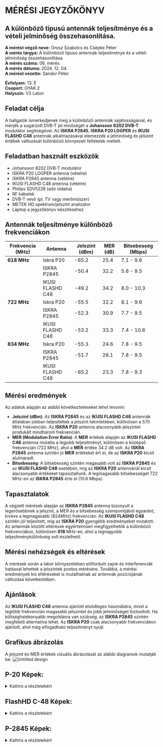 # MÉRÉSI JEGYZŐKÖNYV
## A különböző típusú antennák teljesítménye és a vételi jelminőség összehasonlítása.  

**A mérést végző neve:** Orosz Szabolcs és Csépke Péter  
**A mérés tárgya:** A különböző típusú antennák teljesítménye és a vételi jelminőség összehasonlítása.  
**A mérés száma:** 06. mérés  
**A mérés dátuma:** 2024. 12. 04.  
**A mérést vezette:** Sándor Péter  

**Évfolyam:** 13. E  
**Csoport:** GYAK 2  
**Helyszín:** V3 Labor  

## Feladat célja
A hallgatók ismerkedjenek meg a különböző antennák sajátosságaival, és mérjék a sugárzott DVB-T jel minőségét a **Johansson 8202 DVB-T** modulátor segítségével. Az **ISKRA P2845**, **ISKRA P20 LOGPER** és **IKUSI FLASHD C48** antennák alkalmazásával elemezzék a jelminőség és jelszint értékek változását különböző környezeti feltételek mellett.

## Feladatban használt eszközök  
  - Johansson 8202 DVB-T modulátor  
  - ISKRA P20 LOGPER antenna (vételre)  
  - ISKRA P2845 antenna (vételre)  
  - IKUSI FLASHD C48 antenna (vételre)  
  - Philips SDV5228 (adó oldalra)  
  - RF kábelek  
  - DVB-T vevő (pl. TV vagy mérőműszer)  
  - METEK HD spektrum/jelszint analizátor  
  - Laptop a jegyzőkönyv készítéséhez  

## Antennák teljesítménye különböző frekvenciákon

| Frekvencia (MHz) | Antenna          | Jelszint (dBm) | MER (dB) | Bitsebesség (Mbps) |
| ---------------- | ---------------- | -------------- | -------- | ------------------ |
| **618 MHz**      | Iskra P20        | -65.2          | 25.4     | 7.1 - 9.6          |
|                  | ISKRA P2845      | -50.4          | 32.2     | 5.6 - 9.5          |
|                  | IKUSI FLASHD C48 | -49.2          | 34.2     | 8.0 - 10.3         |
| **722 MHz**      | Iskra P20        | -55.5          | 32.2     | 8.1 - 9.6          |
|                  | ISKRA P2845      | -52.3          | 30.9     | 7.7 - 9.5          |
|                  | IKUSI FLASHD C48 | -53.2          | 33.3     | 7.4 - 10.6         |
| **834 MHz**      | Iskra P20        | -55.3          | 24.6     | 7.8 - 9.5          |
|                  | ISKRA P2845      | -51.7          | 26.1     | 7.8 - 9.5          |
|                  | IKUSI FLASHD C48 | -65.2          | 23.3     | 7.8 - 9.3          |

##  Mérési eredmények 
Az adatok alapján az alábbi következtetéseket lehet levonni:
- **Jelszint (dBm)**: Az **ISKRA P2845** és az **IKUSI FLASHD C48** antennák általában jobban teljesítettek a jelszint tekintetében, különösen a 570 MHz frekvencián. Az **ISKRA P20** antenna alacsonyabb jelszintet produkált mindhárom frekvencián.
- **MER (Modulation Error Ratio)**: A **MER** értékek alapján az **IKUSI FLASHD C48** antenna mutatta a legjobb teljesítményt, különösen a középső frekvencián (722 MHz), ahol a **MER** értéke 34.2 dB volt. Az **ISKRA P2845** antenna szintén jó **MER** értékeket ért el, de az **ISKRA P20** kicsit alulmaradt.
- **Bitsebesség**: A bitsebesség szintén magasabb volt az **ISKRA P2845** és az **IKUSI FLASHD C48** esetében, míg az **ISKRA P20** antennánál kicsit alacsonyabb értékeket tapasztaltunk. A legmagasabb bitsebességet 722 MHz-en az **ISKRA P2845** érte el (10.6 Mbps).

##  Tapasztalatok
A végzett mérések alapján az **ISKRA P2845** antenna bizonyult a legerősebbnek a jelszint, a MER és a bitsebesség szempontjából egyaránt, kivéve a legmagasabb (824MHz) frekvencián. Az **IKUSI FLASHD C48** szintén jól teljesített, míg az **ISKRA P20** gyengébb eredményeket mutatott. Az antennák közötti eltérések egyértelműen megfigyelhetők a különböző frekvenciákon, különösen **618** MHz-en, ahol a legnagyobb teljesítménykülönbség volt észlelhető.

## Mérési nehézségek és eltérések  
A mérések során a labor környezetében előforduló zajok és interferenciák hatással lehettek a jelszintek pontos mérésére. Továbbá, a mérési eredmények kis eltéréseket is mutathatnak az antennák pozíciójának változása következtében.
 
## Ajánlások
Az **IKUSI FLASHD C48** antenna ajánlott elsődleges használatra, mivel a legtöbb frekvencián magasabb jelszintet és jobb jelminőséget biztosított. Ha költséghatékonyabb megoldásra van szükség, az **ISKRA P2845** szintén megfelelő alternatíva lehet. Az **ISKRA P20** csak alacsonyabb frekvenciákon ajánlott, ahol még elfogadható teljesítményt nyújt.

## Grafikus ábrázolás
A jelszint és MER értékek vizuális ábrázolását az alábbi diagramok mutatják be:
![Untitled design](https://github.com/user-attachments/assets/d8e08d1b-6b40-450d-ada1-8ee0d96c9f71)

## P-20 Képek:
<details>
<summary>Kattins a részletekért</summary>

**722MHz Mért Képek**
![its_snapshot_0021](https://github.com/user-attachments/assets/4cb4c9c1-b9d1-4886-9cd6-85c5d16ca6a1)  


---

**834MHz Mért Képek**
![its_snapshot_0022](https://github.com/user-attachments/assets/bf1d54d9-cda0-498d-93b2-1ac54792ba82)  

---

</details>

## FlashHD C-48 Képek:
<details>

<summary>Kattins a részletekért</summary>

**618Mhz Mért Képek:**
 ![its_snapshot_0026](https://github.com/user-attachments/assets/c6fa5ee6-0ab8-4ef5-8d43-68fb212e1ef0)


---

**722MHz Mért Képek**
  ![its_snapshot_0027](https://github.com/user-attachments/assets/551790d3-753d-4aba-b1a1-38d63aa39ea4)

---

**834MHz Mért Képek**
 ![its_snapshot_0028](https://github.com/user-attachments/assets/542fd9a3-5724-433b-9637-72d5bf6be518)

---

</details>

## P-2845 Képek:
<details>

<summary>Kattins a részletekért</summary>

**618Mhz Mért Képek:**
![its_snapshot_0025](https://github.com/user-attachments/assets/c644303f-8c7c-4ab9-8892-fbdfe678f168)


---

**722MHz Mért Képek**
![its_snapshot_0024](https://github.com/user-attachments/assets/65449345-39f6-4b31-9c99-602bc66658b5)


---

**834MHz Mért Képek**
![its_snapshot_0023](https://github.com/user-attachments/assets/acf267d9-503e-4d2f-831a-59cc1db31b1a)


---

</details>

